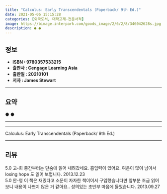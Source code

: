 ```yaml
---
title: "Calculus: Early Transcendentals (Paperback/ 9th Ed.)"
date: 2021-05-06 15:15:28
categories: [외국도서, 대학교재-전문서적]
image: https://bimage.interpark.com/goods_image/2/6/2/8/346042628s.jpg
description: ● ●
---
```


## **정보**

- **ISBN : 9780357533215**
- **출판사 : Cengage Learning Asia**
- **출판일 : 20210101**
- **저자 : James Stewart**

------



## **요약**

●  ●  

------



------


Calculus: Early Transcendentals (Paperback/ 9th Ed.) 

------


## **리뷰** 

5.0 고-희 중간부터는 단숨에 읽어 내려갔네요. 흡입력이 있어요. 여운이 많이 남아서 losing hope 도 읽어 보렵니다. 2013.12.23 <br/>5.0 안-영 이 책은 재밌다고 소문이 자자한 책이어서 구입했습니다만 앞부분 조금 읽어보니 내용이 나쁘지 않은 거 같아요.. 성의있는 초반부 마음에 들었습니다.  2013.09.27 <br/>